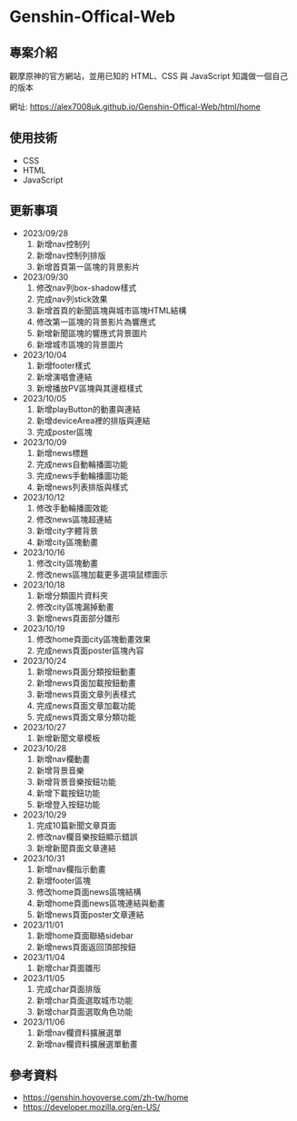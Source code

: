 # Genshin-Offical-Web

## 專案介紹

觀摩原神的官方網站，並用已知的 HTML、CSS 與 JavaScript 知識做一個自己的版本

網址: https://alex7008uk.github.io/Genshin-Offical-Web/html/home

## 使用技術

* CSS
* HTML
* JavaScript

## 更新事項

* 2023/09/28
    1. 新增nav控制列
    2. 新增nav控制列排版
    3. 新增首頁第一區塊的背景影片
* 2023/09/30
    1. 修改nav列box-shadow樣式
    2. 完成nav列stick效果
    3. 新增首頁的新聞區塊與城市區塊HTML結構
    4. 修改第一區塊的背景影片為響應式
    5. 新增新聞區塊的響應式背景圖片
    6. 新增城市區塊的背景圖片
* 2023/10/04
    1. 新增footer樣式
    2. 新增演唱會連結
    3. 新增播放PV區塊與其邊框樣式
* 2023/10/05
    1. 新增playButton的動畫與連結
    2. 新增deviceArea裡的排版與連結
    3. 完成poster區塊
* 2023/10/09
    1. 新增news標題
    2. 完成news自動輪播圖功能
    3. 完成news手動輪播圖功能
    4. 新增news列表排版與樣式
* 2023/10/12
    1. 修改手動輪播圖效能
    2. 修改news區塊超連結
    3. 新增city字體背景
    4. 新增city區塊動畫
* 2023/10/16
    1. 修改city區塊動畫
    2. 修改news區塊加載更多選項鼠標圖示
* 2023/10/18
    1. 新增分類圖片資料夾
    2. 修改city區塊漏掉動畫
    3. 新增news頁面部分雛形
* 2023/10/19
    1. 修改home頁面city區塊動畫效果
    2. 完成news頁面poster區塊內容
* 2023/10/24
    1. 新增news頁面分類按鈕動畫
    2. 新增news頁面加載按鈕動畫
    3. 新增news頁面文章列表樣式
    4. 完成news頁面文章加載功能
    5. 完成news頁面文章分類功能
* 2023/10/27
    1. 新增新聞文章模板
* 2023/10/28
    1. 新增nav欄動畫
    2. 新增背景音樂
    3. 新增背景音樂按鈕功能
    4. 新增下載按鈕功能
    5. 新增登入按鈕功能
* 2023/10/29
    1. 完成10篇新聞文章頁面
    2. 修改nav欄音樂按鈕顯示錯誤
    3. 新增新聞頁面文章連結
* 2023/10/31
    1. 新增nav欄指示動畫
    2. 新增footer區塊
    3. 修改home頁面news區塊結構
    4. 新增home頁面news區塊連結與動畫
    5. 新增news頁面poster文章連結
* 2023/11/01
    1. 新增home頁面聯絡sidebar
    2. 新增news頁面返回頂部按鈕
* 2023/11/04
    1. 新增char頁面雛形
* 2023/11/05
    1. 完成char頁面排版
    2. 新增char頁面選取城市功能
    3. 新增char頁面選取角色功能
* 2023/11/06
    1. 新增nav欄資料擴展選單
    2. 新增nav欄資料擴展選單動畫
## 參考資料

* https://genshin.hoyoverse.com/zh-tw/home
* https://developer.mozilla.org/en-US/